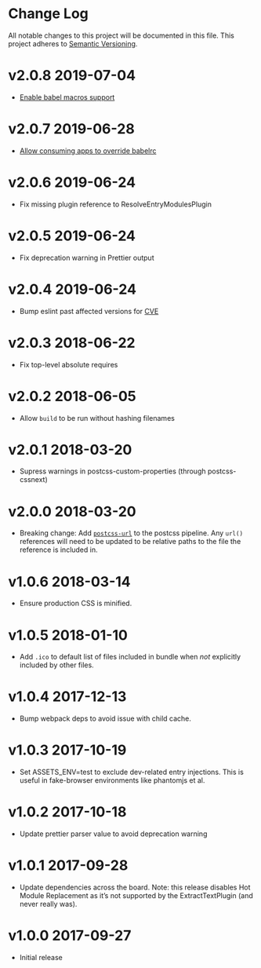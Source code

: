 # Change Log

All notable changes to this project will be documented in this file.
This project adheres to [Semantic Versioning](http://semver.org/).

# v2.0.8 2019-07-04

* [Enable babel macros support](https://github.com/icelab/icelab-assets/pull/16)

# v2.0.7 2019-06-28

* [Allow consuming apps to override babelrc](https://github.com/icelab/icelab-assets/pull/15)

# v2.0.6 2019-06-24

* Fix missing plugin reference to ResolveEntryModulesPlugin

# v2.0.5 2019-06-24

* Fix deprecation warning in Prettier output

# v2.0.4 2019-06-24

* Bump eslint past affected versions for [CVE](https://snyk.io/vuln/npm:eslint:20180222)

# v2.0.3 2018-06-22

* Fix top-level absolute requires

# v2.0.2 2018-06-05

* Allow `build` to be run without hashing filenames

# v2.0.1 2018-03-20

* Supress warnings in postcss-custom-properties (through postcss-cssnext)

# v2.0.0 2018-03-20

* Breaking change: Add [`postcss-url`](https://github.com/postcss/postcss-url) to the postcss pipeline. Any `url()` references will need to be updated to be relative paths to the file the reference is included in.

# v1.0.6 2018-03-14

* Ensure production CSS is minified.

# v1.0.5 2018-01-10

* Add `.ico` to default list of files included in bundle when *not* explicitly included by other files.

# v1.0.4 2017-12-13

* Bump webpack deps to avoid issue with child cache.

# v1.0.3 2017-10-19

* Set ASSETS_ENV=test to exclude dev-related entry injections. This is useful in fake-browser environments like phantomjs et al.

# v1.0.2 2017-10-18

* Update prettier parser value to avoid deprecation warning

# v1.0.1 2017-09-28

* Update dependencies across the board. Note: this release disables Hot Module Replacement as it’s not supported by the ExtractTextPlugin (and never really was).

# v1.0.0 2017-09-27

* Initial release

